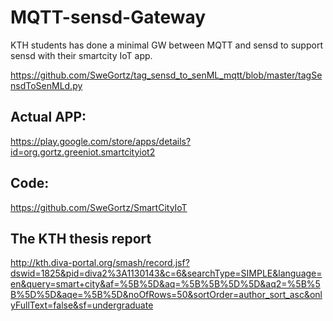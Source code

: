MQTT-sensd-Gateway
==================

KTH students has done a minimal GW between MQTT and sensd to support sensd
with their smartcity IoT app.

https://github.com/SweGortz/tag_sensd_to_senML_mqtt/blob/master/tagSensdToSenMLd.py


Actual APP:
----------

https://play.google.com/store/apps/details?id=org.gortz.greeniot.smartcityiot2

Code:
-----

https://github.com/SweGortz/SmartCityIoT

The KTH thesis report
---------------------

http://kth.diva-portal.org/smash/record.jsf?dswid=1825&pid=diva2%3A1130143&c=6&searchType=SIMPLE&language=en&query=smart+city&af=%5B%5D&aq=%5B%5B%5D%5D&aq2=%5B%5B%5D%5D&aqe=%5B%5D&noOfRows=50&sortOrder=author_sort_asc&onlyFullText=false&sf=undergraduate